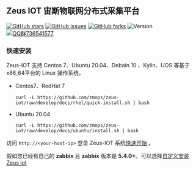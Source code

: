 ## Zeus IOT 宙斯物联网分布式采集平台

[![GitHub stars](https://img.shields.io/github/stars/zmops/zeus-iot.svg?label=Stars&logo=github)](https://github.com/zmops/zeus-iot)
[![GitHub issues](https://img.shields.io/github/issues/zmops/zeus-iot?label=Issuess&logo=github)](https://github.com/zmops/zeus-iot)
[![GitHub forks](https://img.shields.io/github/forks/zmops/zeus-iot?label=Forks&logo=github)](https://github.com/zmops/zeus-iot)
![Version](https://img.shields.io/badge/version-1.0.0--RELEASE-brightgreen)
[![QQ群736541577](https://img.shields.io/badge/QQ群-736541577-brightgreen)](https://qm.qq.com/cgi-bin/qm/qr?k=CcWBdkXjkgt99bBu5d_-1TeS36DhCkU4&jump_from=webapi)

### 快速安装

Zeus-IOT 支持 Centos 7、Ubuntu 20.04、Debain 10 、Kylin、UOS 等基于x86_64平台的 Linux 操作系统。

- Centos7、RedHat 7

  ```shell
  curl -L https://github.com/zmops/zeus-iot/raw/develop/docs/rhel/quick-install.sh | bash
  ```

- Ubuntu 20.04

  ```shell
  curl -L https://github.com/zmops/zeus-iot/raw/develop/docs/ubuntu/install.sh | bash
  ```

访问 `http://<your-host-ip>` 登录 Zeus-IOT 系统[快速开始](./docs/quick-start.rst) 。

假如您已经有自己的 **zabbix** 且 **zabbix** 版本是 **5.4.0+**。可以选择[自定义安装 Zeus iot](./docs/README.md)

